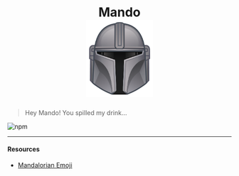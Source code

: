 <h1 align="center">
	Mando
	<br />
	<img
		width="150"
		alt="Mandalorian"
		src="https://raw.githubusercontent.com/samarthdave/mando/master/mando.png">
</h1>

<blockquote>
  Hey Mando! You spilled my drink...
</blockquote>

![npm](https://img.shields.io/npm/v/mando)

<hr />

#### Resources
- [Mandalorian Emoji](https://www.starwars.com/news/the-mandalorian-and-the-child-coming-to-disney-emoji-blitz)

